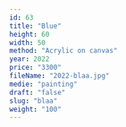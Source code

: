 ```yaml
---
id: 63
title: "Blue"
height: 60
width: 50
method: "Acrylic on canvas"
year: 2022
price: "3300"
fileName: "2022-blaa.jpg"
medie: "painting"
draft: "false"
slug: "blaa"
weight: "100"
---
```

